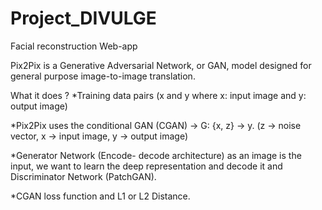 # Project_DIVULGE
Facial reconstruction Web-app

Pix2Pix is a Generative Adversarial Network, or GAN, model designed for general purpose image-to-image translation.

What it does ?
*Training data pairs (x and y where x: input image and y: output image)

*Pix2Pix uses the conditional GAN (CGAN) → G: {x, z} → y. (z → noise vector, x → input image, y → output image)

*Generator Network (Encode- decode architecture) as an image is the input, we want to learn the deep representation and decode it and Discriminator Network (PatchGAN).

*CGAN loss function and L1 or L2 Distance.
